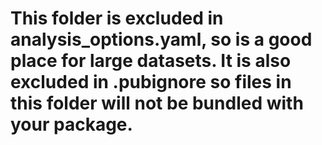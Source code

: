 <!-- 
BSD 3-Clause License
Copyright © 2022, GM Consult Pty Ltd
All rights reserved. 
-->

# This folder is excluded in analysis_options.yaml, so is a good place for large datasets. It is also excluded in .pubignore so files in this folder will not be bundled with your package.